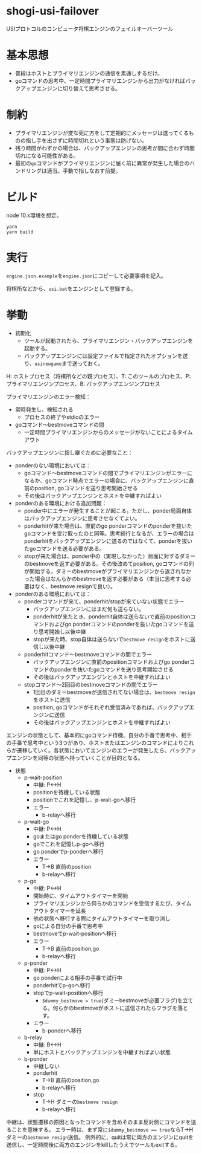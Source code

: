 # shogi-usi-failover
USIプロトコルのコンピュータ将棋エンジンのフェイルオーバーツール

# 基本思想

* 普段はホストとプライマリエンジンの通信を素通しするだけ。
* goコマンドの思考中、一定時間プライマリエンジンから出力がなければバックアップエンジンに切り替えて思考させる。

# 制約

* プライマリエンジンが変な死に方をして定期的にメッセージは送ってくるものの指し手を出さずに時間切れという事態は防げない。
* 残り時間がわずかの場合は、バックアップエンジンの思考が間に合わず時間切れになる可能性がある。
* 最初の`go`コマンドがプライマリエンジンに届く前に異常が発生した場合のハンドリングは適当。手動で指しなおす前提。

# ビルド
node 10.x環境を想定。

```
yarn
yarn build
```

# 実行

`engine.json.example`を`engine.json`にコピーして必要事項を記入。

将棋所などから、`usi.bat`をエンジンとして登録する。

# 挙動

* 初期化
  * ツールが起動されたら、プライマリエンジン・バックアップエンジンを起動する。
  * バックアップエンジンには設定ファイルで指定されたオプションを送り、`usinewgame`まで送っておく。

H: ホストプロセス（将棋所などの親プロセス）、T: このツールのプロセス、P: プライマリエンジンプロセス、B: バックアップエンジンプロセス


プライマリエンジンのエラー検知：
* 常時発生し、検知される
  * プロセスの終了やstdioのエラー
* goコマンド～bestmoveコマンドの間
  * 一定時間プライマリエンジンからのメッセージがないことによるタイムアウト

バックアップエンジンに指し継ぐために必要なこと：
* ponderのない環境においては：
  * goコマンド～bestmoveコマンドの間でプライマリエンジンがエラーになるか、goコマンド時点でエラーの場合に、バックアップエンジンに直前のposition, goコマンドを送り思考開始させる
  * その後はバックアップエンジンとホストを中継すればよい
* ponderのある環境における追加問題：
  * ponder中にエラーが発生することが起こる。ただし、ponder局面自体はバックアップエンジンに思考させなくてよい。
  * ponderhitが来た場合は、直前のgo ponderコマンドのponderを抜いたgoコマンドを受け取ったのと同等。思考続行となるが、エラーの場合はponderhitをバックアップエンジンに送るのではなくて、ponderを抜いたgoコマンドを送る必要がある。
  * stopが来た場合は、ponder中の（実現しなかった）局面に対するダミーのbestmoveを返す必要がある。その後改めてposition, goコマンドの列が開始する。ダミーのbestmoveがプライマリエンジンから返されなかった場合はなんらかのbestmoveを返す必要がある（本当に思考する必要はなく、bestmove resignで良い）。
* ponderのある環境においては：
  * ponderコマンドが来て、ponderhit/stopが来ていない状態でエラー
    * バックアップエンジンにはまだ何も送らない。
    * ponderhitが来たとき、ponderhit自体は送らないで直前のpositionコマンドおよびgo ponderコマンドのponderを抜いたgoコマンドを送り思考開始し以後中継
    * stopが来た時、stop自体は送らないで`bestmove resign`をホストに送信し以後中継
  * ponderhitコマンド～bestmoveコマンドの間でエラー
    * バックアップエンジンに直前のpositionコマンドおよびgo ponderコマンドのponderを抜いたgoコマンドを送り思考開始させる
    * その後はバックアップエンジンとホストを中継すればよい
  * stopコマンド～2回目のbestmoveコマンドの間でエラー
    * 1回目のダミーbestmoveが送信されてない場合は、`bestmove resign`をホストに送信
    * position, goコマンドがそれぞれ受信済みであれば、バックアップエンジンに送信
    * その後はバックアップエンジンとホストを中継すればよい

エンジンの状態として、基本的にgoコマンド待機、自分の手番で思考中、相手の手番で思考中という3つがあり、ホストまたはエンジンのコマンドによりこれらが遷移していく。各状態においてエンジンのエラーが発生したら、バックアップエンジンを同等の状態へ持っていくことが目的となる。

* 状態
  * p-wait-position
    * 中継: P<->H
    * positionを待機している状態
    * positionでこれを記憶し、p-wait-goへ移行
    * エラー
      * b-relayへ移行
  * p-wait-go
    * 中継: P<->H
    * goまたはgo ponderを待機している状態
    * goでこれを記憶しp-goへ移行
    * go ponderでp-ponderへ移行
    * エラー
      * T->B 直前のposition
      * b-relayへ移行
  * p-go
    * 中継: P<->H
    * 開始時に、タイムアウトタイマーを開始
    * プライマリエンジンから何らかのコマンドを受信するたび、タイムアウトタイマーを延長
    * 他の状態へ移行する際にタイムアウトタイマーを取り消し
    * goによる自分の手番で思考中
    * bestmoveでp-wait-positionへ移行
    * エラー
      * T->B 直前のposition,go
      * b-relayへ移行
  * p-ponder
    * 中継: P<->H
    * go ponderによる相手の手番で試行中
    * ponderhitでp-goへ移行
    * stopでp-wait-positionへ移行
      * `$dummy_bestmove = true`(ダミーbestmoveが必要フラグ)を立てる。何らかのbestmoveがホストに送信されたらフラグを落とす。
    * エラー
      * b-ponderへ移行
  * b-relay
    * 中継: B<->H
    * 単にホストとバックアップエンジンを中継すればよい状態
  * b-ponder
    * 中継しない
    * ponderhit
      * T->B 直前のposition,go
      * b-relayへ移行
    * stop
      * T->H ダミーの`bestmove resign`
      * b-relayへ移行

中継は、状態遷移の原因となったコマンドを含めそのまま反対側にコマンドを送ることを意味する。
エラー時は、まず常に`$dummy_bestmove == true`ならT->H ダミーの`bestmove resign`送信。
例外的に、quitは常に両方のエンジンにquitを送信し、一定時間後に両方のエンジンをkillしたうえでツールもexitする。
